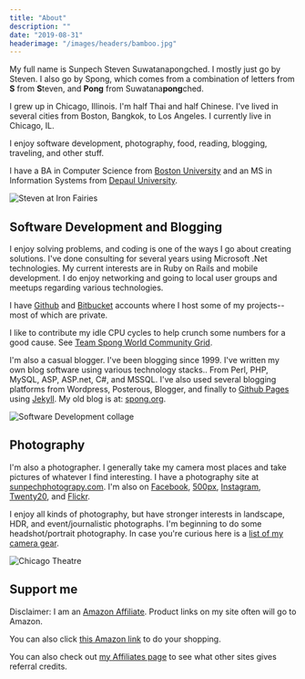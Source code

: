 ```yaml
---
title: "About"
description: ""
date: "2019-08-31"
headerimage: "/images/headers/bamboo.jpg"
---
```


My full name is Sunpech Steven Suwatanapongched. I mostly just go by Steven. I also go by Spong, which comes from a combination of letters from **S** from **S**teven, and **Pong** from Suwatana**pong**ched.

I grew up in Chicago, Illinois. I'm half Thai and half Chinese. I've lived in several cities from Boston, Bangkok, to Los Angeles. I currently live in Chicago, IL.

I enjoy software development, photography, food, reading, blogging, traveling, and other stuff.

I have a BA in Computer Science from [Boston University](http://www.bu.edu/) and an MS in Information Systems from [Depaul University](http://www.depaul.edu/).

![Steven at Iron Fairies](/images/steven-at-iron-fairies.jpg)

## Software Development and Blogging

I enjoy solving problems, and coding is one of the ways I go about creating solutions. I've done consulting for several years using Microsoft .Net technologies. My current interests are in Ruby on Rails and mobile development. I do enjoy networking and going to local user groups and meetups regarding various technologies.

I have [Github](http://github.com/sunpech) and [Bitbucket](http://bitbucket.org/sunpech) accounts where I host some of my projects-- most of which are private.

I like to contribute my idle CPU cycles to help crunch some numbers for a good cause. See [Team Spong World Community Grid](http://wcg.spong.org/).

I'm also a casual blogger. I've been blogging since 1999. I've written my own blog software using various technology stacks.. From Perl, PHP, MySQL, ASP, ASP.net, C#, and MSSQL. I've also used several blogging platforms from Wordpress, Posterous, Blogger, and finally to [Github Pages](https://pages.github.com/) using [Jekyll](http://jekyllrb.com). My old blog is at: [spong.org](http://spong.org/).

![Software Development collage](/images/technology-stacks.jpg)

## Photography
I'm also a photographer. I generally take my camera most places and take pictures of whatever I find interesting. I have a photography site at [sunpechphotograpy.com](http://sunpechphotography.com/). I'm also on [Facebook](https://www.facebook.com/SunpechPhotography), [500px](http://500px.com/sunpech), [Instagram](http://www.instagram.com/sunpech), [Twenty20](http://www.twenty20.com/sunpech), and [Flickr](http://www.flickr.com/photos/sunpech/).

I enjoy all kinds of photography, but have stronger interests in landscape, HDR, and event/journalistic photographs. I'm beginning to do some headshot/portrait photography. In case you're curious here is a [list of my camera gear](/best/camera-gear).

![Chicago Theatre](/images/chicago-theater.jpg)

## Support me

Disclaimer: I am an [Amazon Affiliate](https://affiliate-program.amazon.com/). Product links on my site often will go to Amazon.

You can also click [this Amazon link](http://www.amazon.com/?&tag=sunpech-20&camp=216797&creative=394545&linkCode=ur1&adid=0ZFPJ55TZ4HA30WVQBCS&&ref-refURL=http%3A%2F%2Fwww.sunpech.com%2F) to do your shopping.

You can also check out [my Affiliates page](/affiliates) to see what other sites gives referral credits.
